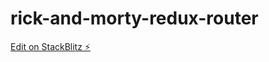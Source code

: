 # rick-and-morty-redux-router

[Edit on StackBlitz ⚡️](https://stackblitz.com/edit/vitejs-vite-erkpjd)